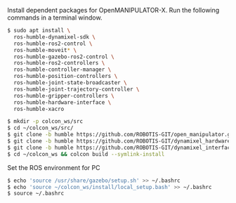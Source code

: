 
Install dependent packages for OpenMANIPULATOR-X. Run the following commands in a terminal window.


```bash
$ sudo apt install \
  ros-humble-dynamixel-sdk \
  ros-humble-ros2-control \
  ros-humble-moveit* \
  ros-humble-gazebo-ros2-control \
  ros-humble-ros2-controllers \
  ros-humble-controller-manager \
  ros-humble-position-controllers \
  ros-humble-joint-state-broadcaster \
  ros-humble-joint-trajectory-controller \
  ros-humble-gripper-controllers \
  ros-humble-hardware-interface \
  ros-humble-xacro
```

```bash
$ mkdir -p colcon_ws/src
$ cd ~/colcon_ws/src/
$ git clone -b humble https://github.com/ROBOTIS-GIT/open_manipulator.git
$ git clone -b humble https://github.com/ROBOTIS-GIT/dynamixel_hardware_interface.git
$ git clone -b humble https://github.com/ROBOTIS-GIT/dynamixel_interfaces.git
$ cd ~/colcon_ws && colcon build --symlink-install
```

Set the ROS environment for PC

```bash
$ echo 'source /usr/share/gazebo/setup.sh' >> ~/.bashrc
$ echo 'source ~/colcon_ws/install/local_setup.bash' >> ~/.bashrc
$ source ~/.bashrc
```

